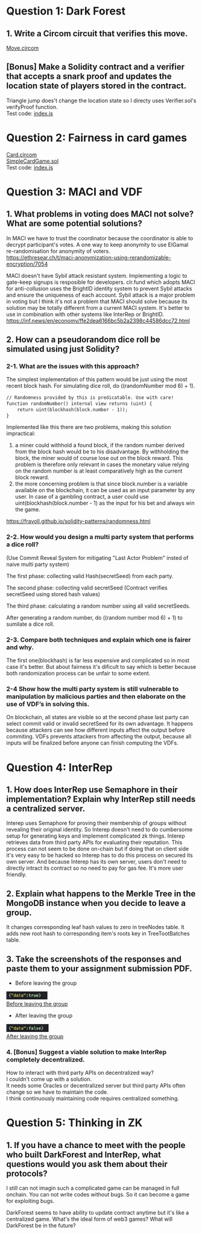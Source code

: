 # Question 1: Dark Forest

## 1. Write a Circom circuit that verifies this move.

[Move.circom](https://github.com/enu-kuro/zku-week3/blob/main/q1/circuits/Move.circom)

## [Bonus] Make a Solidity contract and a verifier that accepts a snark proof and updates the location state of players stored in the contract.

Triangle jump does't change the location state so I directy uses Verifier.sol's verifyProof function.  
Test code: [index.js](https://github.com/enu-kuro/zku-week3/blob/main/q1/test/index.js)

# Question 2: Fairness in card games

[Card.circom](https://github.com/enu-kuro/zku-week3/blob/main/q2/circuits/Card.circom)  
[SimpleCardGame.sol](https://github.com/enu-kuro/zku-week3/blob/main/q2/contracts/SimpleCardGame.sol)  
Test code: [index.js](https://github.com/enu-kuro/zku-week3/blob/main/q2/test/index.js)

# Question 3: MACI and VDF

## 1. What problems in voting does MACI not solve? What are some potential solutions?

In MACI we have to trust the coordinator because the coordinator is able to decrypt participant's votes.
A one way to keep anonymity to use ElGamal re-randomisation for anonymity of voters.  
https://ethresear.ch/t/maci-anonymization-using-rerandomizable-encryption/7054

MACI doesn't have Sybil attack resistant system. Implementing a logic to gate-keep signups is resposible for developers.
clr.fund which adopts MACI for anti-collusion uses the BrightID identity system to prevent Sybil attacks and ensure the uniqueness of each account.
Sybil attack is a major problem in voting but I think it's not a problem that MACI should solve because its solution may be totally different from a current MACI system. It's better to use in combination with other systems like InterRep or BrightID.
https://inf.news/en/economy/ffe2dea6166bc5b2a2398c44586dcc72.html

## 2. How can a pseudorandom dice roll be simulated using just Solidity?

### 2-1. What are the issues with this approach?

The simplest implementation of this pattern would be just using the most recent block hash.
For simulating dice roll, do ((randomNumber mod 6) + 1).

```
// Randomness provided by this is predicatable. Use with care!
function randomNumber() internal view returns (uint) {
    return uint(blockhash(block.number - 1));
}
```

Implemented like this there are two problems, making this solution impractical:

1. a miner could withhold a found block, if the random number derived from the block hash would be to his disadvantage. By withholding the block, the miner would of course lose out on the block reward. This problem is therefore only relevant in cases the monetary value relying on the random number is at least comparatively high as the current block reward.
2. the more concerning problem is that since block.number is a variable available on the blockchain, it can be used as an input parameter by any user. In case of a gambling contract, a user could use uint(blockhash(block.number - 1) as the input for his bet and always win the game.

https://fravoll.github.io/solidity-patterns/randomness.html

### 2-2. How would you design a multi party system that performs a dice roll?

(Use Commit Reveal System for mitigating "Last Actor Problem" insted of naive multi party system)

The first phase: collecting valid Hash(secretSeed) from each party.

The second phase: collecting valid secretSeed
(Contract verifies secretSeed using stored hash values)

The third phase: calculating a random number using all valid secretSeeds.

After generating a random number, do ((random number mod 6) + 1) to sumilate a dice roll.

### 2-3. Compare both techniques and explain which one is fairer and why.

The first one(blockhash) is far less expensive and complicated so in most case it's better. But about fairness it's dificult to say which is better because both randomization process can be unfair to some extent.

### 2-4 Show how the multi party system is still vulnerable to manipulation by malicious parties and then elaborate on the use of VDF’s in solving this.

On blockchain, all states are visible so at the second phase last party can select commit valid or invalid secretSeed for its own advantage.
It happens because attackers can see how different inputs affect the output before commiting.
VDFs prevents attackers from affecting the output, because all inputs will be finalized before anyone can finish computing the VDFs.

# Question 4: InterRep

## 1. How does InterRep use Semaphore in their implementation? Explain why InterRep still needs a centralized server.

Interep uses Semaphore for proving their membership of groups without revealing their original identity. So Interep doesn't need to do cumbersome setup for generating keys and implement complicated zk things.
Interep retrieves data from third party APIs for evaluating their reputation. This process can not seem to be done on-chain but if doing that on client side it's very easy to be hacked so Interep has to do this process on secured its own server. And because Interep has its own server, users don't need to directly intract its contract so no need to pay for gas fee. It's more user friendly.

## 2. Explain what happens to the Merkle Tree in the MongoDB instance when you decide to leave a group.

It changes corresponding leaf hash values to zero in treeNodes table.
It adds new root hash to corresponding item's roots key in TreeTootBatches table.

## 3. Take the screenshots of the responses and paste them to your assignment submission PDF.

- Before leaving the group

![Before leaving the group](https://github.com/enu-kuro/zku-week3/blob/main/screenshot/InterRep_status_true.png)  
[Before leaving the group](https://github.com/enu-kuro/zku-week3/blob/main/screenshot/InterRep_status_true.png)

- After leaving the group

![After leaving the group](https://github.com/enu-kuro/zku-week3/blob/main/screenshot/InterRep_status_false.png)  
[After leaving the group](https://github.com/enu-kuro/zku-week3/blob/main/screenshot/InterRep_status_false.png)

### 4. [Bonus] Suggest a viable solution to make InterRep completely decentralized.

How to interact with third party APIs on decentralized way?  
I couldn't come up with a solution.  
It needs some Oracles or decentralized server but third party APIs often change so we have to maintain the code.  
I think continuously maintaining code requires centralized something.

# Question 5: Thinking in ZK

## 1. If you have a chance to meet with the people who built DarkForest and InterRep, what questions would you ask them about their protocols?

I still can not imagin such a complicated game can be managed in full onchain.
You can not write codes without bugs.
So it can become a game for exploiting bugs.

DarkForest seems to have ability to update contract anytime but it's like a centralized game.
What's the ideal form of web3 games?
What will DarkForest be in the future?
